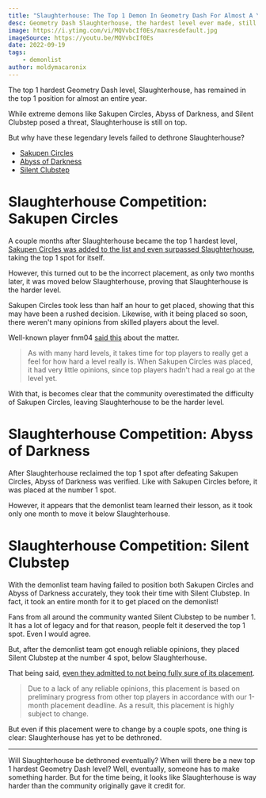 ```yaml
---
title: "Slaughterhouse: The Top 1 Demon In Geometry Dash For Almost A Year Still Reigns Strong"
desc: Geometry Dash Slaughterhouse, the hardest level ever made, still reigns strong after almost a year. But when will it fall?
image: https://i.ytimg.com/vi/MQVvbcIf0Es/maxresdefault.jpg
imageSource: https://youtu.be/MQVvbcIf0Es
date: 2022-09-19
tags:
    - demonlist
author: moldymacaronix
---
```


The top 1 hardest Geometry Dash level, Slaughterhouse, has remained in the top 1 position for almost an entire year.

While extreme demons like Sakupen Circles, Abyss of Darkness, and Silent Clubstep posed a threat, Slaughterhouse is still on top.

But why have these legendary levels failed to dethrone Slaughterhouse?

* [Sakupen Circles](#slaughterhouse-competition%3A-sakupen-circles)
* [Abyss of Darkness](#slaughterhouse-competition%3A-abyss-of-darkness)
* [Silent Clubstep](#slaughterhouse-competition%3A-silent-clubstep)

# Slaughterhouse Competition: Sakupen Circles

A couple months after Slaughterhouse became the top 1 hardest level, [Sakupen Circles was added to the list and even surpassed Slaughterhouse](/posts/sakupen-circles-top-1/), taking the top 1 spot for itself.

However, this turned out to be the incorrect placement, as only two months later, it was moved below Slaughterhouse, proving that Slaughterhouse is the harder level.

Sakupen Circles took less than half an hour to get placed, showing that this may have been a rushed decision. Likewise, with it being placed so soon, there weren't many opinions from skilled players about the level.

Well-known player fnm04 [said this](https://youtu.be/7nonOQuAolQ) about the matter.

> As with many hard levels, it takes time for top players to really get a feel for how hard a level really is. When Sakupen Circles was placed, it had very little opinions, since top players hadn't had a real go at the level yet.

With that, is becomes clear that the community overestimated the difficulty of Sakupen Circles, leaving Slaughterhouse to be the harder level.

# Slaughterhouse Competition: Abyss of Darkness

After Slaughterhouse reclaimed the top 1 spot after defeating Sakupen Circles, Abyss of Darkness was verified. Like with Sakupen Circles before, it was placed at the number 1 spot.

However, it appears that the demonlist team learned their lesson, as it took only one month to move it below Slaughterhouse.

# Slaughterhouse Competition: Silent Clubstep

With the demonlist team having failed to position both Sakupen Circles and Abyss of Darkness accurately, they took their time with Silent Clubstep. In fact, it took an entire month for it to get placed on the demonlist!

Fans from all around the community wanted Silent Clubstep to be number 1. It has a lot of legacy and for that reason, people felt it deserved the top 1 spot. Even I would agree.

But, after the demonlist team got enough reliable opinions, they placed Silent Clubstep at the number 4 spot, below Slaughterhouse.

That being said, [even they admitted to not being fully sure of its placement](https://twitter.com/demonlistgd/status/1557790623276576768).

> Due to a lack of any reliable opinions, this placement is based on preliminary progress from other top players in accordance with our 1-month placement deadline. As a result, this placement is highly subject to change.

But even if this placement were to change by a couple spots, one thing is clear: Slaughterhouse has yet to be dethroned.

---

Will Slaughterhouse be dethroned eventually? When will there be a new top 1 hardest Geometry Dash level? Well, eventually, someone has to make something harder. But for the time being, it looks like Slaughterhouse is way harder than the community originally gave it credit for.
